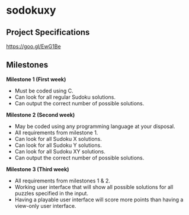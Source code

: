# sodokuxy

## Project Specifications
https://goo.gl/EwG1Be

## Milestones

**Milestone 1 (First week)** 
* Must be coded using C.
* Can look for all regular Sudoku solutions.
* Can output the correct number of possible solutions.

**Milestone 2 (Second week)**
* May be coded using any programming language at your disposal.
* All requirements from milestone 1.
* Can look for all Sudoku X solutions.
* Can look for all Sudoku Y solutions.
* Can look for all Sudoku XY solutions.
* Can output the correct number of possible solutions.

**Milestone 3 (Third week)**
* All requirements from milestones 1 & 2.
* Working user interface that will show all possible solutions for all puzzles specified in the input.
* Having a playable user interface will score more points than having a view-only user interface.
